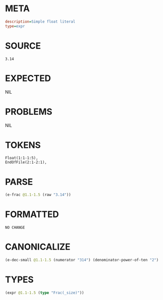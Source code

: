 # META
~~~ini
description=Simple float literal
type=expr
~~~
# SOURCE
~~~roc
3.14
~~~
# EXPECTED
NIL
# PROBLEMS
NIL
# TOKENS
~~~zig
Float(1:1-1:5),
EndOfFile(2:1-2:1),
~~~
# PARSE
~~~clojure
(e-frac @1.1-1.5 (raw "3.14"))
~~~
# FORMATTED
~~~roc
NO CHANGE
~~~
# CANONICALIZE
~~~clojure
(e-dec-small @1.1-1.5 (numerator "314") (denominator-power-of-ten "2") (value "3.14"))
~~~
# TYPES
~~~clojure
(expr @1.1-1.5 (type "Frac(_size)"))
~~~
